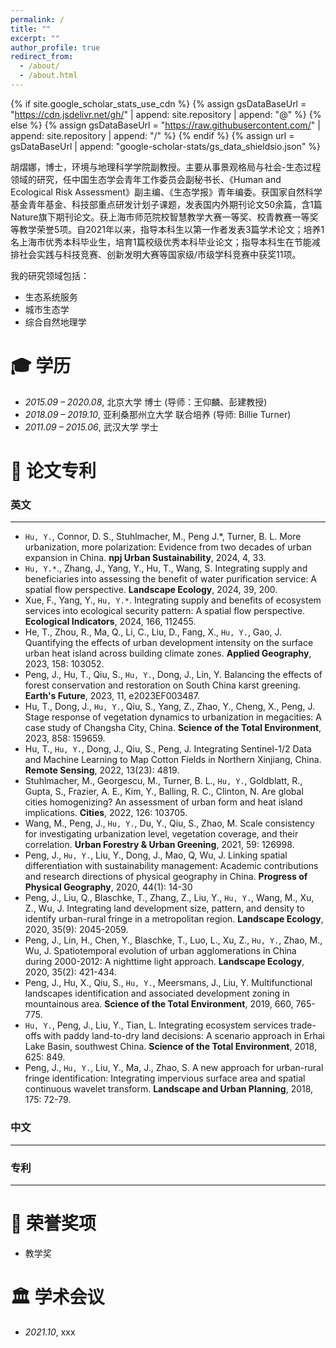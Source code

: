 ```yaml
---
permalink: /
title: ""
excerpt: ""
author_profile: true
redirect_from: 
  - /about/
  - /about.html
---
```


{% if site.google_scholar_stats_use_cdn %}
{% assign gsDataBaseUrl = "https://cdn.jsdelivr.net/gh/" | append: site.repository | append: "@" %}
{% else %}
{% assign gsDataBaseUrl = "https://raw.githubusercontent.com/" | append: site.repository | append: "/" %}
{% endif %}
{% assign url = gsDataBaseUrl | append: "google-scholar-stats/gs_data_shieldsio.json" %}

<span class='anchor' id='about-me'></span>

胡熠娜，博士，环境与地理科学学院副教授。主要从事景观格局与社会-生态过程领域的研究，任中国生态学会青年工作委员会副秘书长、《Human and Ecological Risk Assessment》副主编、《生态学报》青年编委。获国家自然科学基金青年基金、科技部重点研发计划子课题，发表国内外期刊论文50余篇，含1篇Nature旗下期刊论文。获上海市师范院校智慧教学大赛一等奖、校青教赛一等奖等教学荣誉5项。自2021年以来，指导本科生以第一作者发表3篇学术论文；培养1名上海市优秀本科毕业生，培育1篇校级优秀本科毕业论文；指导本科生在节能减排社会实践与科技竞赛、创新发明大赛等国家级/市级学科竞赛中获奖11项。

我的研究领域包括：
- 生态系统服务
- 城市生态学
- 综合自然地理学

<span class='anchor' id='-xl'></span>

# 🎓 学历
- *2015.09 – 2020.08*, 北京大学         博士 (导师：王仰麟、彭建教授) 
- *2018.09 – 2019.10*, 亚利桑那州立大学  联合培养 (导师: Billie Turner)
- *2011.09 – 2015.06*, 武汉大学         学士
 
<span class='anchor' id='-lwzl'></span>

# 📝 论文专利

### 英文
---

- `Hu, Y.`, Connor, D. S., Stuhlmacher, M., Peng J.*, Turner, B. L. More urbanization, more polarization: Evidence from two decades of urban expansion in China. **npj Urban Sustainability**, 2024, 4, 33.
- `Hu, Y.*`., Zhang, J., Yang, Y., Hu, T., Wang, S. Integrating supply and beneficiaries into assessing the benefit of water purification service: A spatial flow perspective. **Landscape Ecology**, 2024, 39, 200.
- Xue, F., Yang, Y., `Hu, Y.*`. Integrating supply and benefits of ecosystem services into ecological security pattern: A spatial flow perspective. **Ecological Indicators**, 2024, 166, 112455. 
- He, T., Zhou, R., Ma, Q., Li, C., Liu, D., Fang, X., `Hu, Y.`, Gao, J. Quantifying the effects of urban development intensity on the surface urban heat island across building climate zones. **Applied Geography**, 2023, 158: 103052.
- Peng, J., Hu, T., Qiu, S., `Hu, Y.`, Dong, J., Lin, Y. Balancing the effects of forest conservation and restoration on South China karst greening. **Earth's Future**, 2023, 11, e2023EF003487.
- Hu, T., Dong, J., `Hu, Y.`, Qiu, S., Yang, Z., Zhao, Y., Cheng, X., Peng, J. Stage response of vegetation dynamics to urbanization in megacities: A case study of Changsha City, China. **Science of the Total Environment**, 2023, 858: 159659.
- Hu, T., `Hu, Y.`, Dong, J., Qiu, S., Peng, J. Integrating Sentinel-1/2 Data and Machine Learning to Map Cotton Fields in Northern Xinjiang, China. **Remote Sensing**, 2022, 13(23): 4819.
- Stuhlmacher, M., Georgescu, M., Turner, B. L., `Hu, Y.`, Goldblatt, R., Gupta, S., Frazier, A. E., Kim, Y., Balling, R. C., Clinton, N. Are global cities homogenizing? An assessment of urban form and heat island implications. **Cities**, 2022, 126: 103705.
- Wang, M., Peng, J., `Hu, Y.`, Du, Y., Qiu, S., Zhao, M. Scale consistency for investigating urbanization level, vegetation coverage, and their correlation. **Urban Forestry & Urban Greening**, 2021, 59: 126998.
- Peng, J., `Hu, Y.`, Liu, Y., Dong, J., Mao, Q, Wu, J. Linking spatial differentiation with sustainability management: Academic contributions and research directions of physical geography in China. **Progress of Physical Geography**, 2020, 44(1): 14-30
- Peng, J., Liu, Q., Blaschke, T., Zhang, Z., Liu, Y., `Hu, Y.`, Wang, M., Xu, Z., Wu, J. Integrating land development size, pattern, and density to identify urban-rural fringe in a metropolitan region. **Landscape Ecology**, 2020, 35(9): 2045-2059.
- Peng, J., Lin, H., Chen, Y., Blaschke, T., Luo, L., Xu, Z., `Hu, Y.`, Zhao, M., Wu, J. Spatiotemporal evolution of urban agglomerations in China during 2000-2012: A nighttime light approach. **Landscape Ecology**, 2020, 35(2): 421-434.
- Peng, J., Hu, X., Qiu, S., `Hu, Y.`, Meersmans, J., Liu, Y. Multifunctional landscapes identification and associated development zoning in mountainous area. **Science of the Total Environment**, 2019, 660, 765-775.
- `Hu, Y.`, Peng, J., Liu, Y., Tian, L. Integrating ecosystem services trade-offs with paddy land-to-dry land decisions: A scenario approach in Erhai Lake Basin, southwest China. **Science of the Total Environment**, 2018, 625: 849.
- Peng, J., `Hu, Y.`, Liu, Y., Ma, J., Zhao, S. A new approach for urban-rural fringe identification: Integrating impervious surface area and spatial continuous wavelet transform. **Landscape and Urban Planning**, 2018, 175: 72-79.  


### 中文
---


### 专利
---


<span class='anchor' id='-ryjx'></span>

# 🏅 荣誉奖项
- 教学奖

<span class='anchor' id='-xshy'></span>

# 🏛️ 学术会议
- *2021.10*, xxx

